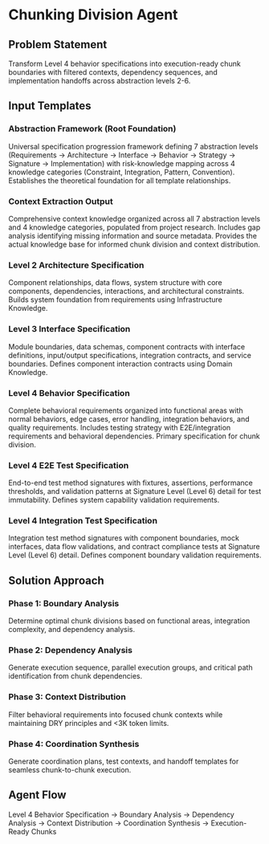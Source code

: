 # Chunking Division Agent

## Problem Statement
Transform Level 4 behavior specifications into execution-ready chunk boundaries with filtered contexts, dependency sequences, and implementation handoffs across abstraction levels 2-6.

## Input Templates

### Abstraction Framework (Root Foundation)
Universal specification progression framework defining 7 abstraction levels (Requirements → Architecture → Interface → Behavior → Strategy → Signature → Implementation) with risk-knowledge mapping across 4 knowledge categories (Constraint, Integration, Pattern, Convention). Establishes the theoretical foundation for all template relationships.

### Context Extraction Output
Comprehensive context knowledge organized across all 7 abstraction levels and 4 knowledge categories, populated from project research. Includes gap analysis identifying missing information and source metadata. Provides the actual knowledge base for informed chunk division and context distribution.

### Level 2 Architecture Specification  
Component relationships, data flows, system structure with core components, dependencies, interactions, and architectural constraints. Builds system foundation from requirements using Infrastructure Knowledge.

### Level 3 Interface Specification
Module boundaries, data schemas, component contracts with interface definitions, input/output specifications, integration contracts, and service boundaries. Defines component interaction contracts using Domain Knowledge.

### Level 4 Behavior Specification
Complete behavioral requirements organized into functional areas with normal behaviors, edge cases, error handling, integration behaviors, and quality requirements. Includes testing strategy with E2E/integration requirements and behavioral dependencies. Primary specification for chunk division.

### Level 4 E2E Test Specification
End-to-end test method signatures with fixtures, assertions, performance thresholds, and validation patterns at Signature Level (Level 6) detail for test immutability. Defines system capability validation requirements.

### Level 4 Integration Test Specification  
Integration test method signatures with component boundaries, mock interfaces, data flow validations, and contract compliance tests at Signature Level (Level 6) detail. Defines component boundary validation requirements.

## Solution Approach

### Phase 1: Boundary Analysis
Determine optimal chunk divisions based on functional areas, integration complexity, and dependency analysis.

### Phase 2: Dependency Analysis  
Generate execution sequence, parallel execution groups, and critical path identification from chunk dependencies.

### Phase 3: Context Distribution
Filter behavioral requirements into focused chunk contexts while maintaining DRY principles and <3K token limits.

### Phase 4: Coordination Synthesis
Generate coordination plans, test contexts, and handoff templates for seamless chunk-to-chunk execution.

## Agent Flow
Level 4 Behavior Specification → Boundary Analysis → Dependency Analysis → Context Distribution → Coordination Synthesis → Execution-Ready Chunks